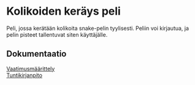# Kolikoiden keräys peli
Peli, jossa kerätään kolikoita snake-pelin tyylisesti. Peliin voi kirjautua, ja pelin pisteet tallentuvat siten käyttäjälle.

## Dokumentaatio  
[Vaatimusmäärittely](dokumentaatio/vaatimusmaarittely.md)  
[Tuntikirjanpito](dokumentaatio/tuntikirjanpito.md)  

